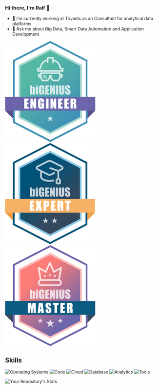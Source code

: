 ### Hi there, I'm Ralf 👋

- 🔭 I’m currently working at Trivadis as an Consultant for analytical data platforms
- 💬 Ask me about Big Data, Smart Data Automation and Application Development

![biGENIUS Engineer](/assets/images/Certification_37691.png?thumbnail "biGENIUS Engineer")
![biGENIUS Expert](/assets/images/Certification_38300.png "biGENIUS Expert")
![biGENIUS Master](/assets/images/bg_master.png "biGENIUS Master")

## Skills

![Operating Systems](https://img.shields.io/badge/OS-Linux,Windows-orange "Operating Systems")
![Code](https://img.shields.io/badge/Code-CSharp,JS,TS,Scala,Python-blue "Code")
![Cloud](https://img.shields.io/badge/Cloud-AWS,Azure-green "Cloud")
![Database](https://img.shields.io/badge/Database-MSSQL,_MYSQL,_PSQL,_Mongo,_Redis-yellow "Database")
![Analytics](https://img.shields.io/badge/Analytics-SSAS,_Spark-gray "Analytics")
![Tools](https://img.shields.io/badge/Tools-Visual_Studio,_Visual_Studio_Code,_Docker,_Terraform,_Git,_VSTS,_Azure_DevOps,_GitHub,_ZSH,_PSH-teal "Tools")

![Your Repository's Stats](https://github-readme-stats.vercel.app/api/top-langs/?username=rgn&theme=blue-green)
